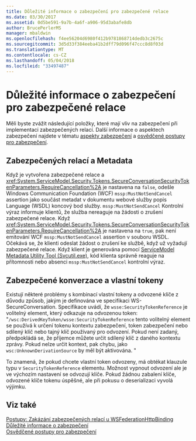 ```yaml
---
title: Důležité informace o zabezpečení pro zabezpečené relace
ms.date: 03/30/2017
ms.assetid: 0d5be591-9a7b-4a6f-a906-95d3abafe8db
author: BrucePerlerMS
manager: mbaldwin
ms.openlocfilehash: f4ee56204d6980f412b9781868714dedb3c2675c
ms.sourcegitcommit: 3d5d33f384eeba41b2dff79d096f47ccc8d8f03d
ms.translationtype: MT
ms.contentlocale: cs-CZ
ms.lasthandoff: 05/04/2018
ms.locfileid: "33497487"
---
```

# <a name="security-considerations-for-secure-sessions"></a>Důležité informace o zabezpečení pro zabezpečené relace
Měli byste zvážit následující položky, které mají vliv na zabezpečení při implementaci zabezpečených relací. Další informace o aspektech zabezpečení najdete v tématu [aspekty zabezpečení](../../../../docs/framework/wcf/feature-details/security-considerations-in-wcf.md) a [osvědčené postupy pro zabezpečení](../../../../docs/framework/wcf/feature-details/best-practices-for-security-in-wcf.md).  
  
## <a name="secure-sessions-and-metadata"></a>Zabezpečených relací a Metadata  
 Když je vytvořena zabezpečené relace a <xref:System.ServiceModel.Security.Tokens.SecureConversationSecurityTokenParameters.RequireCancellation%2A> je nastavena na `false`, odešle Windows Communication Foundation (WCF) `mssp:MustNotSendCancel` assertion jako součást metadat v dokumentu webové služby popis Language (WSDL) koncový bod služby. `mssp:MustNotSendCancel` Kontrolní výraz informuje klientů, že služba nereaguje na žádosti o zrušení zabezpečené relace. Když <xref:System.ServiceModel.Security.Tokens.SecureConversationSecurityTokenParameters.RequireCancellation%2A> je nastavena na `true`, pak není emitování WCF `mssp:MustNotSendCancel` assertion v souboru WSDL. Očekává se, že klienti odeslat žádost o zrušení ke službě, když už vyžadují zabezpečené relace. Když klient je generována pomocí [ServiceModel Metadata Utility Tool (Svcutil.exe)](../../../../docs/framework/wcf/servicemodel-metadata-utility-tool-svcutil-exe.md), kód klienta správně reaguje na přítomnosti nebo absenci `mssp:MustNotSendCancel` kontrolní výraz.  
  
## <a name="secure-conversations-and-custom-tokens"></a>Zabezpečené konverzace a vlastní tokeny  
 Existují některé problémy s kombinací vlastní tokeny a odvozené klíče z důvodu způsob, jakým je definována ve specifikaci WS-SecureConversation. Specifikace uvádí, že `wsse:SecurityTokenReference` je volitelný element, který odkazuje na odvozenou token: "`/wsc:DerivedKeyToken/wsse:SecurityTokenReference` tento volitelný element se používá k určení tokenu kontextu zabezpečení, token zabezpečení nebo sdílený klíč nebo tajný klíč používaný pro odvození. Pokud není zadaný, předpokládá se, že příjemce můžete určit sdílený klíč z daného kontextu zprávy. Pokud nelze určit kontext, pak chybu, jako `wsc:UnknownDerivationSource` by měl být aktivována. "  
  
 To znamená, že pokud chcete vlastní token odvozeny, má obtékat klauzule typu v `SecurityTokenReference` elementu. Možnost vypnout odvození ale je ve výchozím nastavení se odvozují klíče. Pokud žádnou zabalení klíče, odvozené klíče tokenu úspěšné, ale při pokusu o deserializaci vyvolá výjimku.  
  
## <a name="see-also"></a>Viz také  
 [Postupy: Zakázání zabezpečených relací u WSFederationHttpBinding](../../../../docs/framework/wcf/feature-details/how-to-disable-secure-sessions-on-a-wsfederationhttpbinding.md)  
 [Důležité informace o zabezpečení](../../../../docs/framework/wcf/feature-details/security-considerations-in-wcf.md)  
 [Osvědčené postupy pro zabezpečení](../../../../docs/framework/wcf/feature-details/best-practices-for-security-in-wcf.md)
